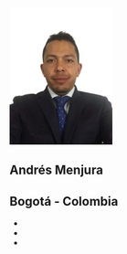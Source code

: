 <!DOCTYPE html>
<html lang = "en">
    <head>
        <meta charset="UTF-8">
        <meta name="viewport" content="width=device-width, initial-scale=1.0">
        <meta http-equiv="X-UA-Compatible" content="ie=edge">
        <script src="https://kit.fontawesome.com/952f294a22.js" crossorigin="anonymous"></script>
        <title>Página Personal</title>
        <link rel="stylesheet" href="style.css">        
    </head>
    <body>
        <section class="box">
            <img src="img/Cv.jpg" width="180" alt="" class="box-img">
            <h1>Andrés Menjura</h1>
            <h2>Bogotá - Colombia</h2>
            <ul>
                <li><a href="https://www.facebook.com/saul.ovalle1"><i class="fab fa-facebook-square"></i></a></li>
                <li><a href="https://twitter.com/andresovalle8"><i class="fab fa-twitter"></i></a></li>
                <li><a href="https://www.linkedin.com/in/sa%C3%BAl-andr%C3%A9s-menjura-ovalle/"><i class="fab fa-linkedin"></i></a></li>
            </ul>
        </section>
    </body>
</html>

